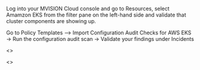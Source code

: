Log into your MVISION Cloud console and go to Resources, select Amamzon EKS from the filter pane on the left-hand side and validate that cluster
components are showing up. 


Go to Policy Templates --> Import Configuration Audit Checks for AWS EKS -> Run the configuration audit scan -> Validate your findings under Incidents


<<Show EKS Cluster Configured in AWS>>
  
<<Show Misconfigurations in EKS>>



  
  
  
  
